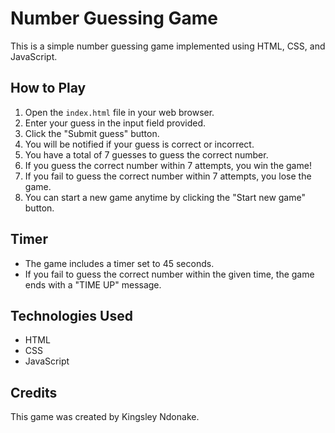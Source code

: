 # Number Guessing Game

This is a simple number guessing game implemented using HTML, CSS, and JavaScript.

## How to Play

1. Open the `index.html` file in your web browser.
2. Enter your guess in the input field provided.
3. Click the "Submit guess" button.
4. You will be notified if your guess is correct or incorrect.
5. You have a total of 7 guesses to guess the correct number.
6. If you guess the correct number within 7 attempts, you win the game!
7. If you fail to guess the correct number within 7 attempts, you lose the game.
8. You can start a new game anytime by clicking the "Start new game" button.

## Timer

- The game includes a timer set to 45 seconds.
- If you fail to guess the correct number within the given time, the game ends with a "TIME UP" message.

## Technologies Used

- HTML
- CSS
- JavaScript

## Credits

This game was created by Kingsley Ndonake.
